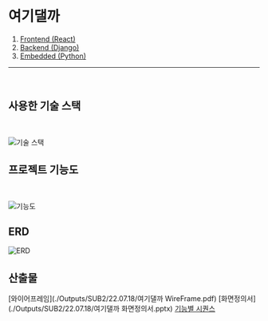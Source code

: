 # 여기댈까
1. [Frontend (React)](./front_main/)
2. [Backend (Django)](./Backend/)
3. [Embedded (Python)](./Embedded/)
---
<br/>

## 사용한 기술 스택
<br/>

![기술 스택](./Stack.png)

## 프로젝트 기능도
<br/>

![기능도](./diagram.png)

## ERD
![ERD](./Outputs/SUB2/3팀_ERD.jpg)

## 산출물
[와이어프레임](./Outputs/SUB2/22.07.18/여기댈까 WireFrame.pdf)
[화면정의서](./Outputs/SUB2/22.07.18/여기댈까 화면정의서.pptx)
[기능별 시퀀스](./Outputs/SUB2/3팀_기능별시퀀스.pdf)
